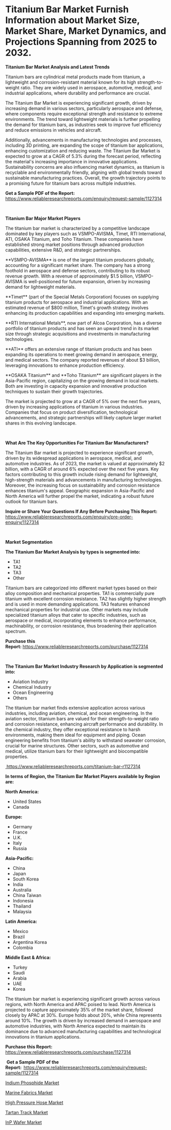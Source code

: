 <p><h1>Titanium Bar Market Furnish Information about Market Size, Market Share, Market Dynamics, and Projections Spanning from 2025 to 2032.</h1></p><p><strong>Titanium Bar Market Analysis and Latest Trends</strong></p>
<p><p>Titanium bars are cylindrical metal products made from titanium, a lightweight and corrosion-resistant material known for its high strength-to-weight ratio. They are widely used in aerospace, automotive, medical, and industrial applications, where durability and performance are crucial. </p><p>The Titanium Bar Market is experiencing significant growth, driven by increasing demand in various sectors, particularly aerospace and defense, where components require exceptional strength and resistance to extreme environments. The trend toward lightweight materials is further propelling the demand for titanium bars, as industries seek to improve fuel efficiency and reduce emissions in vehicles and aircraft. </p><p>Additionally, advancements in manufacturing technologies and processes, including 3D printing, are expanding the scope of titanium bar applications, enhancing customization and reducing waste. The Titanium Bar Market is expected to grow at a CAGR of 5.3% during the forecast period, reflecting the material's increasing importance in innovative applications. Sustainability concerns are also influencing market dynamics, as titanium is recyclable and environmentally friendly, aligning with global trends toward sustainable manufacturing practices. Overall, the growth trajectory points to a promising future for titanium bars across multiple industries.</p></p>
<p><strong>Get a Sample PDF of the Report:&nbsp;</strong> <a href="https://www.reliableresearchreports.com/enquiry/request-sample/1127314?utm_campaign=114&utm_medium=2&utm_source=Github&utm_content=ia&utm_term=01042025&utm_id=titanium-bar">https://www.reliableresearchreports.com/enquiry/request-sample/1127314</a></p>
<p>&nbsp;</p>
<p><strong>Titanium Bar Major Market Players</strong></p>
<p><p>The titanium bar market is characterized by a competitive landscape dominated by key players such as VSMPO-AVISMA, Timet, RTI International, ATI, OSAKA Titanium, and Toho Titanium. These companies have established strong market positions through advanced production capabilities, extensive R&D, and strategic partnerships.</p><p>**VSMPO-AVISMA** is one of the largest titanium producers globally, accounting for a significant market share. The company has a strong foothold in aerospace and defense sectors, contributing to its robust revenue growth. With a revenue of approximately $1.5 billion, VSMPO-AVISMA is well-positioned for future expansion, driven by increasing demand for lightweight materials.</p><p>**Timet** (part of the Special Metals Corporation) focuses on supplying titanium products for aerospace and industrial applications. With an estimated revenue of $800 million, Timet's growth strategy involves enhancing its production capabilities and expanding into emerging markets.</p><p>**RTI International Metals**, now part of Alcoa Corporation, has a diverse portfolio of titanium products and has seen an upward trend in its market size through strategic acquisitions and investments in manufacturing technologies. </p><p>**ATI** offers an extensive range of titanium products and has been expanding its operations to meet growing demand in aerospace, energy, and medical sectors. The company reported revenues of about $3 billion, leveraging innovations to enhance production efficiency.</p><p>**OSAKA Titanium** and **Toho Titanium** are significant players in the Asia-Pacific region, capitalizing on the growing demand in local markets. Both are investing in capacity expansion and innovative production techniques to sustain their growth trajectories.</p><p>The market is projected to grow at a CAGR of 5% over the next five years, driven by increasing applications of titanium in various industries. Companies that focus on product diversification, technological advancements, and strategic partnerships will likely capture larger market shares in this evolving landscape.</p></p>
<p>&nbsp;</p>
<p><strong>What Are The Key Opportunities For Titanium Bar Manufacturers?</strong></p>
<p><p>The Titanium Bar market is projected to experience significant growth, driven by its widespread applications in aerospace, medical, and automotive industries. As of 2023, the market is valued at approximately $2 billion, with a CAGR of around 6% expected over the next five years. Key factors contributing to this growth include rising demand for lightweight, high-strength materials and advancements in manufacturing technologies. Moreover, the increasing focus on sustainability and corrosion resistance enhances titanium's appeal. Geographic expansion in Asia-Pacific and North America will further propel the market, indicating a robust future outlook for titanium bars.</p></p>
<p><strong>Inquire or Share Your Questions If Any Before Purchasing This Report:</strong> <a href="https://www.reliableresearchreports.com/enquiry/pre-order-enquiry/1127314?utm_campaign=114&utm_medium=2&utm_source=Github&utm_content=ia&utm_term=01042025&utm_id=titanium-bar">https://www.reliableresearchreports.com/enquiry/pre-order-enquiry/1127314</a></p>
<p>&nbsp;</p>
<p><strong>Market Segmentation</strong></p>
<p><strong>The Titanium Bar Market Analysis by types is segmented into:</strong></p>
<p><ul><li>TA1</li><li>TA2</li><li>TA3</li><li>Other</li></ul></p>
<p><p>Titanium bars are categorized into different market types based on their alloy composition and mechanical properties. TA1 is commercially pure titanium with excellent corrosion resistance. TA2 has slightly higher strength and is used in more demanding applications. TA3 features enhanced mechanical properties for industrial use. Other markets may include specialized titanium alloys that cater to specific industries, such as aerospace or medical, incorporating elements to enhance performance, machinability, or corrosion resistance, thus broadening their application spectrum.</p></p>
<p><strong>Purchase this Report:&nbsp;</strong><a href="https://www.reliableresearchreports.com/purchase/1127314?utm_campaign=114&utm_medium=2&utm_source=Github&utm_content=ia&utm_term=01042025&utm_id=titanium-bar">https://www.reliableresearchreports.com/purchase/1127314</a></p>
<p>&nbsp;</p>
<p><strong>The Titanium Bar Market Industry Research by Application is segmented into:</strong></p>
<p><ul><li>Aviation Industry</li><li>Chemical Industry</li><li>Ocean Engineering</li><li>Others</li></ul></p>
<p><p>The titanium bar market finds extensive application across various industries, including aviation, chemical, and ocean engineering. In the aviation sector, titanium bars are valued for their strength-to-weight ratio and corrosion resistance, enhancing aircraft performance and durability. In the chemical industry, they offer exceptional resistance to harsh environments, making them ideal for equipment and piping. Ocean engineering benefits from titanium's ability to withstand seawater corrosion, crucial for marine structures. Other sectors, such as automotive and medical, utilize titanium bars for their lightweight and biocompatible properties.</p></p>
<p><a href="https://www.reliableresearchreports.com/titanium-bar-r1127314?utm_campaign=114&utm_medium=2&utm_source=Github&utm_content=ia&utm_term=01042025&utm_id=titanium-bar">&nbsp;https://www.reliableresearchreports.com/titanium-bar-r1127314</a></p>
<p><strong>In terms of Region, the Titanium Bar Market Players available by Region are:</strong></p>
<p>
    <p> <strong> North America: </strong>
        <ul>
            <li>United States</li>
            <li>Canada</li>
        </ul>
        </p> 
    <p> <strong> Europe: </strong>
        <ul>
            <li>Germany</li>
            <li>France</li>
            <li>U.K.</li>
            <li>Italy</li>
            <li>Russia</li>
        </ul>
        </p> 
    <p> <strong> Asia-Pacific: </strong>
        <ul>
            <li>China</li>
            <li>Japan</li>
            <li>South Korea</li>
            <li>India</li>
            <li>Australia</li>
            <li>China Taiwan</li>
            <li>Indonesia</li>
            <li>Thailand</li>
            <li>Malaysia</li>
        </ul>
        </p> 
    <p> <strong> Latin America: </strong>
        <ul>
            <li>Mexico</li>
            <li>Brazil</li>
            <li>Argentina Korea</li>
            <li>Colombia</li>
        </ul>
        </p> 
    <p> <strong> Middle East & Africa: </strong>
        <ul>
            <li>Turkey</li>
            <li>Saudi</li>
            <li>Arabia</li>
            <li>UAE</li>
            <li>Korea</li>
        </ul>
    </p>
    </p>
<p><p>The titanium bar market is experiencing significant growth across various regions, with North America and APAC poised to lead. North America is projected to capture approximately 35% of the market share, followed closely by APAC at 30%. Europe holds about 20%, while China represents around 10%. The growth is driven by increased demand in aerospace and automotive industries, with North America expected to maintain its dominance due to advanced manufacturing capabilities and technological innovations in titanium applications.</p></p>
<p><strong>Purchase this Report: </strong><a href="https://www.reliableresearchreports.com/purchase/1127314?utm_campaign=114&utm_medium=2&utm_source=Github&utm_content=ia&utm_term=01042025&utm_id=titanium-bar">https://www.reliableresearchreports.com/purchase/1127314</a></p>
<p>&nbsp;<strong>Get a Sample PDF of the Report:&nbsp;&nbsp;</strong><a href="https://www.reliableresearchreports.com/enquiry/request-sample/1127314?utm_campaign=114&utm_medium=2&utm_source=Github&utm_content=ia&utm_term=01042025&utm_id=titanium-bar">https://www.reliableresearchreports.com/enquiry/request-sample/1127314</a></p>
<p><strong></strong></p>
<p><p><a href="https://github.com/abuegalawixo/Market-Research-Report-List-1/blob/main/indium-phosphide-market.md?utm_campaign=114&utm_medium=2&utm_source=Github&utm_content=ia&utm_term=01042025&utm_id=titanium-bar">Indium Phosphide Market</a></p><p><a href="https://github.com/trossdushi7u/Market-Research-Report-List-1/blob/main/marine-fabrics-market.md?utm_campaign=114&utm_medium=2&utm_source=Github&utm_content=ia&utm_term=01042025&utm_id=titanium-bar">Marine Fabrics Market</a></p><p><a href="https://github.com/godutetraeva/Market-Research-Report-List-1/blob/main/high-pressure-hose-market.md?utm_campaign=114&utm_medium=2&utm_source=Github&utm_content=ia&utm_term=01042025&utm_id=titanium-bar">High Pressure Hose Market</a></p><p><a href="https://github.com/kirstejuvet/Market-Research-Report-List-1/blob/main/tartan-track-market.md?utm_campaign=114&utm_medium=2&utm_source=Github&utm_content=ia&utm_term=01042025&utm_id=titanium-bar">Tartan Track Market</a></p><p><a href="https://github.com/cernkomlkawi/Market-Research-Report-List-1/blob/main/inp-wafer-market.md?utm_campaign=114&utm_medium=2&utm_source=Github&utm_content=ia&utm_term=01042025&utm_id=titanium-bar">InP Wafer Market</a></p></p>